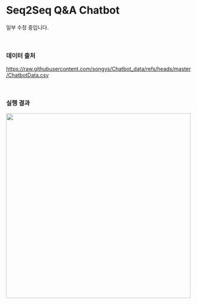 # Seq2Seq Q&A Chatbot
일부 수정 중입니다.
 

<br>

### 데이터 출처
https://raw.githubusercontent.com/songys/Chatbot_data/refs/heads/master/ChatbotData.csv

<br>

### 실행 결과

<img src="./03_word_embedding/image.png" width="500"/>

<br>


